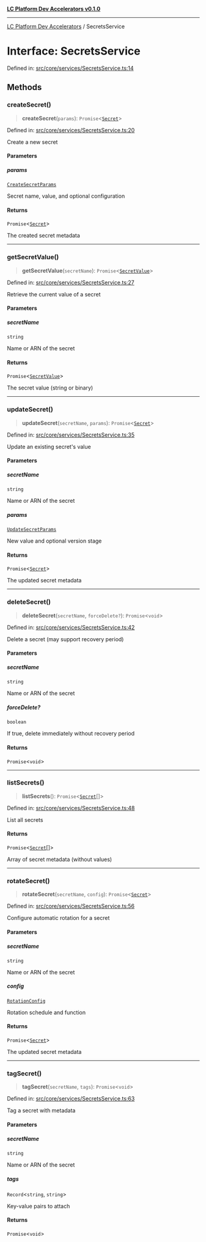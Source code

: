 [**LC Platform Dev Accelerators v0.1.0**](../README.md)

***

[LC Platform Dev Accelerators](../globals.md) / SecretsService

# Interface: SecretsService

Defined in: [src/core/services/SecretsService.ts:14](https://github.com/stainedhead/lc-platform-dev-accelerators/blob/12c3626979e745866113de19cb4bb33222f28139/src/core/services/SecretsService.ts#L14)

## Methods

### createSecret()

> **createSecret**(`params`): `Promise`\<[`Secret`](Secret.md)\>

Defined in: [src/core/services/SecretsService.ts:20](https://github.com/stainedhead/lc-platform-dev-accelerators/blob/12c3626979e745866113de19cb4bb33222f28139/src/core/services/SecretsService.ts#L20)

Create a new secret

#### Parameters

##### params

[`CreateSecretParams`](CreateSecretParams.md)

Secret name, value, and optional configuration

#### Returns

`Promise`\<[`Secret`](Secret.md)\>

The created secret metadata

***

### getSecretValue()

> **getSecretValue**(`secretName`): `Promise`\<[`SecretValue`](../type-aliases/SecretValue.md)\>

Defined in: [src/core/services/SecretsService.ts:27](https://github.com/stainedhead/lc-platform-dev-accelerators/blob/12c3626979e745866113de19cb4bb33222f28139/src/core/services/SecretsService.ts#L27)

Retrieve the current value of a secret

#### Parameters

##### secretName

`string`

Name or ARN of the secret

#### Returns

`Promise`\<[`SecretValue`](../type-aliases/SecretValue.md)\>

The secret value (string or binary)

***

### updateSecret()

> **updateSecret**(`secretName`, `params`): `Promise`\<[`Secret`](Secret.md)\>

Defined in: [src/core/services/SecretsService.ts:35](https://github.com/stainedhead/lc-platform-dev-accelerators/blob/12c3626979e745866113de19cb4bb33222f28139/src/core/services/SecretsService.ts#L35)

Update an existing secret's value

#### Parameters

##### secretName

`string`

Name or ARN of the secret

##### params

[`UpdateSecretParams`](UpdateSecretParams.md)

New value and optional version stage

#### Returns

`Promise`\<[`Secret`](Secret.md)\>

The updated secret metadata

***

### deleteSecret()

> **deleteSecret**(`secretName`, `forceDelete?`): `Promise`\<`void`\>

Defined in: [src/core/services/SecretsService.ts:42](https://github.com/stainedhead/lc-platform-dev-accelerators/blob/12c3626979e745866113de19cb4bb33222f28139/src/core/services/SecretsService.ts#L42)

Delete a secret (may support recovery period)

#### Parameters

##### secretName

`string`

Name or ARN of the secret

##### forceDelete?

`boolean`

If true, delete immediately without recovery period

#### Returns

`Promise`\<`void`\>

***

### listSecrets()

> **listSecrets**(): `Promise`\<[`Secret`](Secret.md)[]\>

Defined in: [src/core/services/SecretsService.ts:48](https://github.com/stainedhead/lc-platform-dev-accelerators/blob/12c3626979e745866113de19cb4bb33222f28139/src/core/services/SecretsService.ts#L48)

List all secrets

#### Returns

`Promise`\<[`Secret`](Secret.md)[]\>

Array of secret metadata (without values)

***

### rotateSecret()

> **rotateSecret**(`secretName`, `config`): `Promise`\<[`Secret`](Secret.md)\>

Defined in: [src/core/services/SecretsService.ts:56](https://github.com/stainedhead/lc-platform-dev-accelerators/blob/12c3626979e745866113de19cb4bb33222f28139/src/core/services/SecretsService.ts#L56)

Configure automatic rotation for a secret

#### Parameters

##### secretName

`string`

Name or ARN of the secret

##### config

[`RotationConfig`](RotationConfig.md)

Rotation schedule and function

#### Returns

`Promise`\<[`Secret`](Secret.md)\>

The updated secret metadata

***

### tagSecret()

> **tagSecret**(`secretName`, `tags`): `Promise`\<`void`\>

Defined in: [src/core/services/SecretsService.ts:63](https://github.com/stainedhead/lc-platform-dev-accelerators/blob/12c3626979e745866113de19cb4bb33222f28139/src/core/services/SecretsService.ts#L63)

Tag a secret with metadata

#### Parameters

##### secretName

`string`

Name or ARN of the secret

##### tags

`Record`\<`string`, `string`\>

Key-value pairs to attach

#### Returns

`Promise`\<`void`\>
